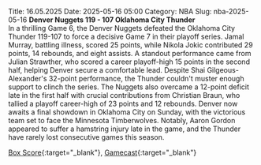 Title: 16.05.2025
Date: 2025-05-16 05:00
Category: NBA 
Slug: nba-2025-05-16 
**Denver Nuggets 119 - 107 Oklahoma City Thunder**  
In a thrilling Game 6, the Denver Nuggets defeated the Oklahoma City Thunder 119-107 to force a decisive Game 7 in their playoff series. Jamal Murray, battling illness, scored 25 points, while Nikola Jokic contributed 29 points, 14 rebounds, and eight assists. A standout performance came from Julian Strawther, who scored a career playoff-high 15 points in the second half, helping Denver secure a comfortable lead. Despite Shai Gilgeous-Alexander's 32-point performance, the Thunder couldn't muster enough support to clinch the series. The Nuggets also overcame a 12-point deficit late in the first half with crucial contributions from Christian Braun, who tallied a playoff career-high of 23 points and 12 rebounds. Denver now awaits a final showdown in Oklahoma City on Sunday, with the victorious team set to face the Minnesota Timberwolves. Notably, Aaron Gordon appeared to suffer a hamstring injury late in the game, and the Thunder have rarely lost consecutive games this season. 

[Box Score](/game/okc-vs-den-0042400226/box-score){:target="_blank"}, [Gamecast](/game/okc-vs-den-0042400226){:target="_blank"}<br>

